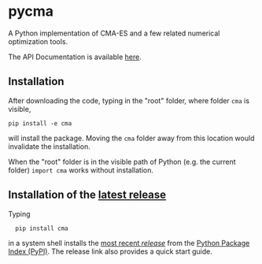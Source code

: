 # pycma
A Python implementation of CMA-ES and a few related numerical optimization tools. 

The API Documentation is available [here](http://cma.gforge.inria.fr/apidocs-pycma).

## Installation

After downloading the code, typing in the "root" folder, where folder ``cma`` is 
visible,

    pip install -e cma

will install the package. Moving the ``cma`` folder away from this location would 
invalidate the installation.

When the "root" folder is in the visible path of Python (e.g. the current 
folder) ``import cma`` works without installation. 

## Installation of the [latest release](https://pypi.python.org/pypi/cma)
Typing
```
  pip install cma
```
in a system shell installs the [most recent _release_](https://pypi.python.org/pypi/cma)
from the [Python Package Index (PyPI)](https://pypi.python.org/pypi). The release link
also provides a quick start guide.
